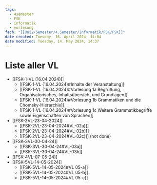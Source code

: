 ```yaml
---
tags:
  - 4semester
  - FSK
  - informatik
  - vorlesung
fach: "[[Uni2/Semester/4.Semester/Informatik/FSK/FSK]]"
date created: Tuesday, 16. April 2024, 14:04
date modified: Tuesday, 14. May 2024, 14:37
---
```


# Liste aller VL

- [[FSK-1-VL (16.04.2024)]]
	- [[FSK-1-VL (16.04.2024)#Inhalte der Veranstaltung]]
	- [[FSK-1-VL (16.04.2024)#Vorlesung 1a Begrüßung, Organisatorisches, Inhaltsübersicht und Grundlagen]]
	- [[FSK-1-VL (16.04.2024)#Vorlesung 1b Grammatiken und die Chomsky-Hierarchie]]
	- [[FSK-1-VL (16.04.2024)#Vorlesung 1c Weitere Grammatikbegriffe sowie Eigenschaften von Sprachen]]
- [[FSK-2VL-23-04-2024]]
	- [[FSK-2VL-23-04-2024#VL-02a)]]
	- [[FSK-2VL-23-04-2024#VL-02b)]]
	- [[FSK-2VL-23-04-2024#VL-02c)]] (not done)
- [[FSK-3VL-30-04-24]]
	- [[FSK-3VL-30-04-24#VL-03a]]
	- [[FSK-3VL-30-04-24#VL-03b]]
- [[FSK-4VL-07-05-24]]
- [[FSK-5VL-14-05-2024]]
	- [[FSK-5VL-14-05-2024#VL 05-a]]
	- [[FSK-5VL-14-05-2024#VL 05-b]]
	- [[FSK-5VL-14-05-2024#VL 05-c]]